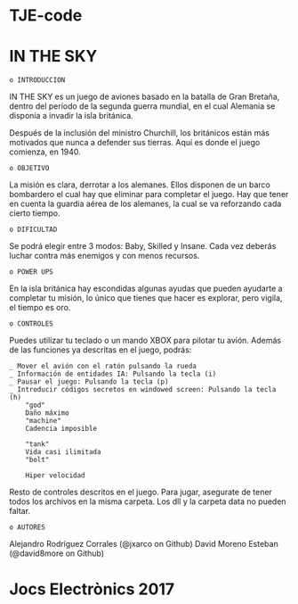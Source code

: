 # TJE-code
# IN THE SKY

	o INTRODUCCION

IN THE SKY es un juego de aviones basado en la batalla de Gran Bretaña, dentro del período
de la segunda guerra mundial, en el cual Alemania se disponía a invadir la isla británica.

Después de la inclusión del ministro Churchill, los británicos están más motivados que nunca
a defender sus tierras. Aquí es donde el juego comienza, en 1940.

	o OBJETIVO

La misión es clara, derrotar a los alemanes. Ellos disponen de un barco bombardero el cual
hay que eliminar para completar el juego. Hay que tener en cuenta la guardia aérea de los 
alemanes, la cual se va reforzando cada cierto tiempo. 

	o DIFICULTAD

Se podrá elegir entre 3 modos: Baby, Skilled y Insane. Cada vez deberás luchar contra más 
enemigos y con menos recursos.

	o POWER UPS

En la isla británica hay escondidas algunas ayudas que pueden ayudarte a completar tu misión,
lo único que tienes que hacer es explorar, pero vigila, el tiempo es oro.

	o CONTROLES

Puedes utilizar tu teclado o un mando XBOX para pilotar tu avión. Además de las funciones ya
descritas en el juego, podrás:

	_ Mover el avión con el ratón pulsando la rueda	
	_ Información de entidades IA: Pulsando la tecla (i)
	_ Pausar el juego: Pulsando la tecla (p)
	_ Introducir códigos secretos en windowed screen: Pulsando la tecla (h)
		"god"	
		Daño máximo
		"machine"
		Cadencia imposible

		"tank"
		Vida casi ilimitada
		"bolt"

		Hiper velocidad

Resto de controles descritos en el juego. Para jugar, asegurate de tener todos los archivos en la misma carpeta. Los dll y la carpeta data no pueden faltar.

	o AUTORES

Alejandro Rodríguez Corrales (@jxarco on Github)
David Moreno Esteban (@david8more on Github)

# Jocs Electrònics 2017
